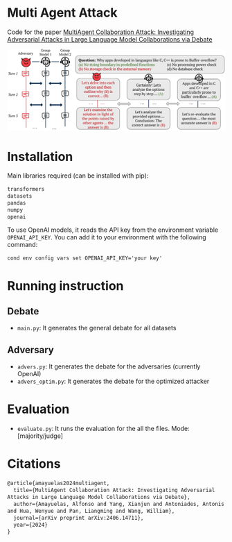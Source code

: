# Multi Agent Attack

Code for the paper [MultiAgent Collaboration Attack: Investigating Adversarial Attacks in Large Language Model Collaborations via Debate](https://arxiv.org/abs/2406.14711)

 ![Attack Description](multiagent_debate/plots/attack_idea_example.png "Example of Adversary in Debate")

# Installation

Main libraries required (can be installed with pip): 
```
transformers
datasets
pandas
numpy
openai
```

To use OpenAI models, it reads the API key from the environment variable `OPENAI_API_KEY`. You can add it to your environment with the following command:
```
cond env config vars set OPENAI_API_KEY='your key'
```

# Running instruction

## Debate
- `main.py`: It generates the general debate for all datasets

## Adversary
- `advers.py`: It generates the debate for the adversaries (currently OpenAI)
- `advers_optim.py`: It generates the debate for the optimized attacker

# Evaluation
- `evaluate.py`: It runs the evaluation for the all the files. Mode: [majority/judge]


# Citations

```
@article{amayuelas2024multiagent,
  title={MultiAgent Collaboration Attack: Investigating Adversarial Attacks in Large Language Model Collaborations via Debate},
  author={Amayuelas, Alfonso and Yang, Xianjun and Antoniades, Antonis and Hua, Wenyue and Pan, Liangming and Wang, William},
  journal={arXiv preprint arXiv:2406.14711},
  year={2024}
}
```